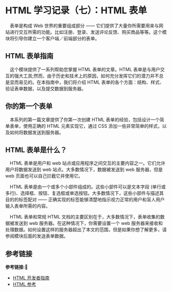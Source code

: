 # HTML 学习记录（七）：HTML 表单

&emsp;表单是构成 Web 世界的重要组成部分 —— 它们提供了大量你所需要用来与网站进行交互所需的功能。比如注册、登录、发送评论反馈、购买商品等等。这个模块将引导你建立一个客户端／前端部分的表单。

## HTML 表单指南

&emsp;这个模块提供了一系列帮助您掌握 HTML 表单的文章。HTML 表单是与用户交互的强大工具;然而，由于历史和技术上的原因，如何充分发挥它们的潜力并不总是显而易见的。在本指南中，我们将介绍 HTML 表单的各个方面：结构、样式、验证表单数据，以及提交数据到服务器。


## 你的第一个表单

&emsp;本系列的第一篇文章提供了你第一次创建 HTML 表单的经验，包括设计一个简单表单，使用正确的 HTML 元素实现它，通过 CSS 添加一些非常简单的样式，以及如何将数据发送到服务器。

## HTML 表单是什么？

&emsp;HTML 表单是用户和 web 站点或应用程序之间交互的主要内容之一。它们允许用户将数据发送到 web 站点。大多数情况下，数据被发送到 web 服务器，但是 web 页面也可以自己拦截它并使用它。

&emsp;HTML 表单是由一个或多个小部件组成的。这些小部件可以是文本字段 (单行或多行)、选择框、按钮、复选框或单选按钮。大多数情况下，这些小部件与描述其目的的标签配对 —— 正确实现的标签能够清楚地指示视力正常的用户和盲人用户输入表单所需的内容。

&emsp;HTML 表单和常规 HTML 文档的主要区别在于，大多数情况下，表单收集的数据被发送到 web 服务器。在这种情况下，你需要设置一个 web 服务器来接收和处理数据。如何设置这样的服务器超出了本文的范围，但是如果你想了解更多，请参阅模块后面的发送表单数据。













## 参考链接
**参考链接:🔗**
+ [HTML 开发者指南](https://developer.mozilla.org/zh-CN/docs/Learn/HTML)
+ [HTML 参考](https://developer.mozilla.org/zh-CN/docs/Web/HTML/Reference)
